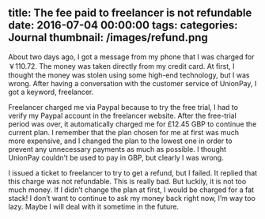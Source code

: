 title: The fee paid to freelancer is not refundable
date: 2016-07-04 00:00:00
tags:
categories: Journal
thumbnail: /images/refund.png
---

About two days ago, I got a message from my phone that I was charged for ￥110.72. The money was taken directly from my credit card. At first, I thought the money was stolen using some high-end technology, but I was wrong. After having a conversation with the customer service of UnionPay, I got a keyword, freelancer.

Freelancer charged me via Paypal because to try the free trial, I had to verify my Paypal account in the freelancer website. After the free-trial period was over, it automatically charged me for £12.45 GBP to continue the current plan. I remember that the plan chosen for me at first was much more expensive, and I changed the plan to the lowest one in order to prevent any unnecessary payments as much as possible. I thought UnionPay couldn’t be used to pay in GBP, but clearly I was wrong.

I issued a ticket to freelancer to try to get a refund, but I failed. It replied that this charge was not refundable. This is really bad. But luckily, it is not too much money. If I didn’t change the plan at first, I would be charged for a fat stack! I don’t want to continue to ask my money back right now, I’m way too lazy. Maybe I will deal with it sometime in the future.
